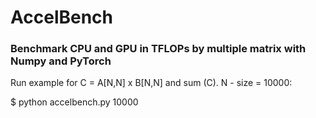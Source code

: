 # AccelBench
### Benchmark CPU and GPU in TFLOPs by multiple matrix with Numpy and PyTorch



Run example for C = A[N,N] x B[N,N] and sum (C). N - size = 10000:

$ python accelbench.py 10000

